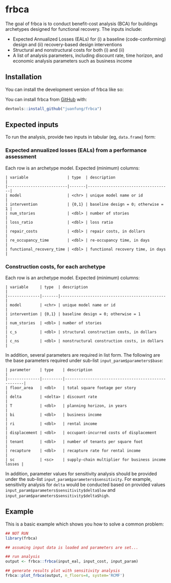 
<!-- README.md is generated from README.Rmd. Please edit that file -->

# frbca

<!-- badges: start -->
<!-- badges: end -->

The goal of frbca is to conduct benefit-cost analysis (BCA) for
buildings archetypes designed for functional recovery. The inputs
include:

- Expected Annualized Losses (EALs) for (i) a baseline (code-conforming)
  design and (ii) recovery-based design interventions
- Structural and nonstructural costs for both (i) and (ii)
- A list of analysis parameters, including discount rate, time horizon,
  and economic analysis parameters such as business income

## Installation

You can install the development version of frbca like so:

You can install frbca from [GitHub](https://github.com) with:

``` r
devtools::install_github("juanfung/frbca")
```

## Expected inputs

To run the analysis, provide two inputs in tabular (eg, `data.frame`)
form:

### Expected annualized losses (EALs) from a performance assessment

Each row is an archetype model. Expected (minimum) columns:

    | variable                 | type  | description                        |
    |--------------------------|-------|------------------------------------|
    | model                    | <chr> | unique model name or id            |
    | intervention             | {0,1} | baseline design = 0; otherwise = 1 |
    | num_stories              | <dbl> | number of stories                  |
    | loss_ratio               | <dbl> | loss ratio                         |
    | repair_costs             | <dbl> | repair costs, in dollars           |
    | re_occupancy_time        | <dbl> | re-occupancy time, in days         |
    | functional_recovery_time | <dbl> | functional recovery time, in days  |

### Construction costs, for each archetype

Each row is an archetype model. Expected (minimum) columns:

    | variable     | type  | description                                  |
    |--------------|-------|----------------------------------------------|
    | model        | <chr> | unique model name or id                      |
    | intervention | {0,1} | baseline design = 0; otherwise = 1           |
    | num_stories  | <dbl> | number of stories                            |
    | c_s          | <dbl> | structural construction costs, in dollars    |
    | c_ns         | <dbl> | nonstructural construction costs, in dollars |

In addition, several parameters are required in list form. The following
are the base parameters required under sub-list
`input_param$parameters$base`:

    | parameter    | type    | description                                        |
    |--------------|---------|----------------------------------------------------|
    | floor_area   | <dbl>   | total square footage per story                     |
    | delta        | <delta> | discount rate                                      |
    | T            | <dbl>   | planning horizon, in years                         |
    | bi           | <dbl>   | business income                                    |
    | ri           | <dbl>   | rental income                                      |
    | displacement | <dbl>   | occupant-incurred costs of displacement            |
    | tenant       | <dbl>   | number of tenants per square foot                  |
    | recapture    | <dbl>   | recapture rate for rental income                   |
    | sc           | <sc>    | supply-chain multiplier for business income losses |

In addition, parameter values for sensitivity analysis should be
provided under the sub-list `input_param$parameters$sensitivity`. For
example, sensitivity analysis for `delta` would be conducted based on
provided values `input_param$parameters$sensitivity$delta$low` and
`input_param$parameters$sensitivity$delta$high`.

## Example

This is a basic example which shows you how to solve a common problem:

``` r
## NOT RUN
library(frbca)

## assuming input data is loaded and parameters are set...

## run analysis
output <- frbca::frbca(input_eal, input_cost, input_param)

## generate results plot with sensitivity analysis
frbca::plot_frbca(output, n_floors=4, system='RCMF')
```
